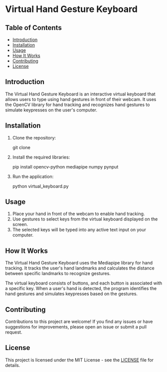 # Virtual Hand Gesture Keyboard

## Table of Contents

- [Introduction](#introduction)
- [Installation](#installation)
- [Usage](#usage)
- [How It Works](#how-it-works)
- [Contributing](#contributing)
- [License](#license)

## Introduction

The Virtual Hand Gesture Keyboard is an interactive virtual keyboard that allows users to type using hand gestures in front of their webcam. It uses the OpenCV library for hand tracking and recognizes hand gestures to simulate keypresses on the user's computer.

## Installation

1. Clone the repository:

   git clone 

2. Install the required libraries:

   pip install opencv-python mediapipe numpy pynput

3. Run the application:

   python virtual_keyboard.py

## Usage

1. Place your hand in front of the webcam to enable hand tracking.
2. Use gestures to select keys from the virtual keyboard displayed on the screen.
3. The selected keys will be typed into any active text input on your computer.

## How It Works

The Virtual Hand Gesture Keyboard uses the Mediapipe library for hand tracking. It tracks the user's hand landmarks and calculates the distance between specific landmarks to recognize gestures.

The virtual keyboard consists of buttons, and each button is associated with a specific key. When a user's hand is detected, the program identifies the hand gestures and simulates keypresses based on the gestures.

## Contributing

Contributions to this project are welcome! If you find any issues or have suggestions for improvements, please open an issue or submit a pull request.

## License

This project is licensed under the MIT License - see the [LICENSE](LICENSE) file for details.
